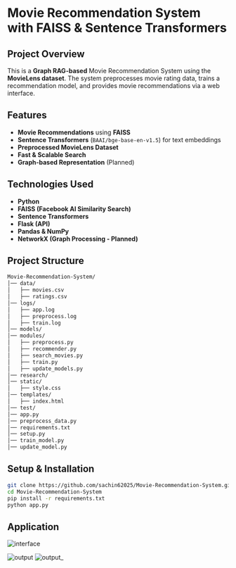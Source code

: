 #  Movie Recommendation System with FAISS & Sentence Transformers  

##  Project Overview  
This is a **Graph RAG-based** Movie Recommendation System using the **MovieLens dataset**. The system preprocesses movie rating data, trains a recommendation model, and provides movie recommendations via a web interface.  

##  Features  
-  **Movie Recommendations** using **FAISS**  
-  **Sentence Transformers** (`BAAI/bge-base-en-v1.5`) for text embeddings  
-  **Preprocessed MovieLens Dataset**  
-  **Fast & Scalable Search**  
-  **Graph-based Representation** (Planned)  

##  Technologies Used  
- **Python**  
- **FAISS (Facebook AI Similarity Search)**  
- **Sentence Transformers**  
- **Flask (API)**  
- **Pandas & NumPy**  
- **NetworkX (Graph Processing - Planned)**  

## Project Structure  

```bash
Movie-Recommendation-System/
│── data/
│   ├── movies.csv
│   ├── ratings.csv
│── logs/
│   ├── app.log
│   ├── preprocess.log
│   ├── train.log
│── models/                    
│── modules/                   
│   ├── preprocess.py
│   ├── recommender.py
│   ├── search_movies.py
│   ├── train.py
│   ├── update_models.py
│── research/
│── static/
│   ├── style.css
│── templates/
│   ├── index.html
│── test/
│── app.py
│── preprocess_data.py
│── requirements.txt
│── setup.py
│── train_model.py
│── update_model.py

```
## Setup & Installation
``` bash
git clone https://github.com/sachin62025/Movie-Recommendation-System.git  
cd Movie-Recommendation-System  
pip install -r requirements.txt  
python app.py  
```
## Application

![interface](https://github.com/user-attachments/assets/7e607b39-7640-4c73-bf7c-59b8c83a9fca)

![output](https://github.com/user-attachments/assets/d30a908b-49c1-4950-a82a-039b04e3a39a)
![output_](https://github.com/user-attachments/assets/55ed1182-e8c3-49bf-9639-bb36031b31d5)
